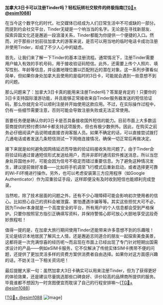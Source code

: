 **加拿大3日卡可以注册Tinder吗？轻松玩转社交软件的终极指南[[TG💪+ @esim1088](https://t.me/s/esim1088)]**

在当今这个数字化的时代，社交媒体已经成为人们日常生活中不可或缺的一部分。而提到约会社交平台，Tinder无疑是一个响当当的名字。无论是在寻找新朋友、探索异国文化还是邂逅一段浪漫关系，Tinder都能为你提供一个便捷的入口。然而，对于那些计划前往加拿大的游客来说，是否可以用当地的临时电话卡成功注册并使用Tinder，却成了不少人心中的疑虑。

首先，让我们来了解一下Tinder的基本注册流程。通常情况下，注册Tinder需要用户输入有效的手机号码，用于接收验证码短信。此外，还需要上传个人照片、填写性别、年龄等信息，并设置地理位置以匹配附近的潜在对象。这一系列步骤看似简单，但如果你身处加拿大且使用的是临时的3日卡，可能就会遇到一些意想不到的问题。

那么问题来了：加拿大3日卡真的能用来注册Tinder吗？答案是肯定的！只要你的3日卡支持国际漫游功能，并且能够正常接收来自Tinder服务器发送的短信验证码，那么你就完全可以顺利注册并开始使用这款应用。不过，在实际操作过程中，仍有一些细节需要注意，否则可能会导致注册失败或无法正常使用。

首要任务便是确认你的3日卡是否具备接收国外短信的能力。目前市面上大多数运营商提供的预付费SIM卡都支持这项服务，但也有极少数例外。因此，在购买之前务必仔细阅读产品说明或直接咨询客服人员。如果不确定的话，可以直接尝试拨打几通电话或者发送几条短信测试一下网络连接情况，确保一切正常后再做决定。

接下来就是如何避免因网络延迟而导致的验证码接收失败问题了。由于Tinder会将验证码通过普通短信形式发送给用户，而并非即时通讯软件推送消息，所以当您身处异国他乡时，可能会因为信号不稳定而错过重要信息。为了避免这种情况发生，建议提前做好准备——比如将手机调至飞行模式后重新启动，或者选择更可靠的Wi-Fi环境进行操作。另外，也可以考虑安装第三方应用程序（如Google Authenticator）作为双重验证手段，这样即便没有及时收到短信也能顺利完成登录。

当然啦，除了技术层面的问题之外，还有不少心理障碍可能会影响初次使用者的信心。比如担心自己的资料会被泄露、害怕遭遇诈骗等等。其实这些担忧大可不必，因为Tinder本身就是一个高度安全的平台，所有用户的个人信息都会受到严格保护。只要你按照官方指引正确填写资料，并保持警惕心即可放心大胆地享受这段奇妙旅程啦！

值得一提的是，在加拿大旅行期间使用Tinder还能带来许多意想不到的乐趣哦！无论是结识本地居民了解风土人情，还是邂逅志同道合的朋友一起探索美食美景，这都将是一次充满惊喜的经历呢～而且现在市面上已经出现了专门针对短期出国需求设计的产品——例如eSIM卡服务，它不仅解决了传统实体SIM卡携带不便的问题，还提供了更加灵活多样的资费方案供消费者自由选择。如果你对这方面感兴趣的话，不妨关注一下相关资讯吧！

最后提醒大家一句：虽然加拿大3日卡确实可以用来注册Tinder，但为了获得更好的体验效果，还是建议尽量挑选那些口碑良好、评价较高的品牌商所提供的服务。毕竟谁都不想因为一时贪图便宜而耽误了自己的行程安排嘛～[[TG💪+ @esim1088](https://t.me/s/esim1088)]

[[TG💪+ @esim1088](https://t.me/s/esim1088) ![Image](https://i.postimg.cc/4NQfJmqS/Snipaste-2025-05-13-00-14-12.png)]